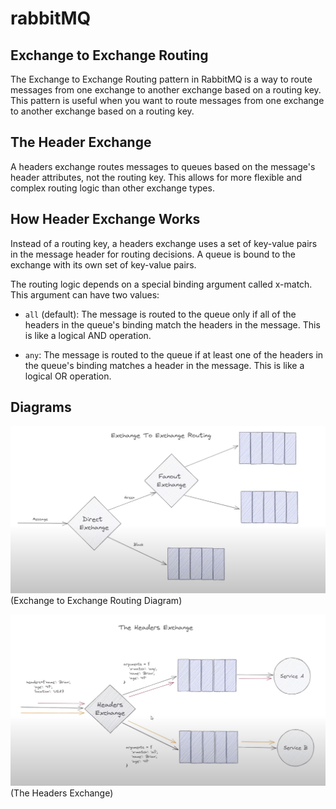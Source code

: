 # rabbitMQ

## Exchange to Exchange Routing

The Exchange to Exchange Routing pattern in RabbitMQ is a way to route messages from one exchange to another exchange based on a routing key. This pattern is useful when you want to route messages from one exchange to another exchange based on a routing key.


## The Header Exchange

A headers exchange routes messages to queues based on the message's header attributes, not the routing key. This allows for more flexible and complex routing logic than other exchange types.


## How Header Exchange Works

Instead of a routing key, a headers exchange uses a set of key-value pairs in the message header for routing decisions. A queue is bound to the exchange with its own set of key-value pairs.

The routing logic depends on a special binding argument called x-match. This argument can have two values:

- `all` (default): The message is routed to the queue only if all of the headers in the queue's binding match the headers in the message. This is like a logical AND operation.

- `any`: The message is routed to the queue if at least one of the headers in the queue's binding matches a header in the message. This is like a logical OR operation.


## Diagrams

![Exchange to Exchange Routing](../resources/exchange-to-exchange.png)
(Exchange to Exchange Routing Diagram)

![The Headers Exchange](../resources/headers-exchange.png)
(The Headers Exchange)
